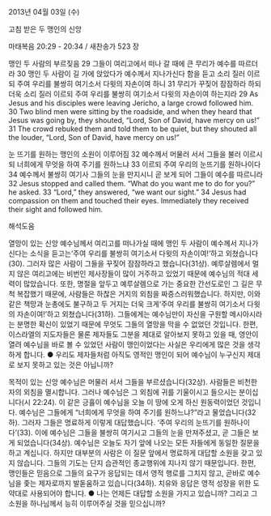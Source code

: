 2013년 04월 03일 (수)

고침 받은 두 맹인의 신앙



마태복음 20:29 - 20:34 / 새찬송가 523 장


맹인 두 사람의 부르짖음
29 그들이 여리고에서 떠나 갈 때에 큰 무리가 예수를 따르더라 30 맹인 두 사람이 길 가에 앉았다가 예수께서 지나가신다 함을 듣고 소리 질러 이르되 주여 우리를 불쌍히 여기소서 다윗의 자손이여 하니 31 무리가 꾸짖어 잠잠하라 하되 더욱 소리 질러 이르되 주여 우리를 불쌍히 여기소서 다윗의 자손이여 하는지라
29 As Jesus and his disciples were leaving Jericho, a large crowd followed him. 30 Two blind men were sitting by the roadside, and when they heard that Jesus was going by, they shouted, “Lord, Son of David, have mercy on us!” 31 The crowd rebuked them and told them to be quiet, but they shouted all the louder, “Lord, Son of David, have mercy on us!”

눈 뜨기를 원하는 맹인의 소원이 이루어짐
32 예수께서 머물러 서서 그들을 불러 이르시되 너희에게 무엇을 하여 주기를 원하느냐 33 이르되 주여 우리의 눈뜨기를 원하나이다 34 예수께서 불쌍히 여기사 그들의 눈을 만지시니 곧 보게 되어 그들이 예수를 따르니라
32 Jesus stopped and called them. “What do you want me to do for you?” he asked. 33 “Lord,” they answered, “we want our sight.” 34 Jesus had compassion on them and touched their eyes. Immediately they received their sight and followed him.

해석도움





열망이 있는 신앙
예수님께서 여리고를 떠나가실 때에 맹인 두 사람이 예수께서 지나가신다는 소식을 듣고는‘주여 우리를 불쌍히 여기소서 다윗의 자손이여!’하고 외쳤습니다(30). 그러자 많은 사람이 그들을 꾸짖어 잠잠하라고 했습니다(31상). 예루살렘에서 멀지 않은 여리고에는 비번인 제사장들이 많이 거주하고 있었기 때문에 예수님의 적대 세력이 많았습니다. 또한, 명절을 앞두고 예루살렘으로 가는 중요한 간선도로인 그 길은 무척 복잡했기 때문에, 사람들은 하찮은 거지의 외침을 짜증스러워했습니다. 하지만, 이와 같은 책망과 눈총에도 불구하고 두 거지는 더욱 크게‘주여 우리를 불쌍히 여기소서 다윗의 자손이여!’하고 외쳤습니다(31하). 그들에게는 예수님만이 자신을 구원할 메시아시라는 분명한 확신이 있었기 때문에 무엇도 그들의 열망을 막을 수 없었던 것입니다. 한편, 이스라엘의 지도자들은 물론 제자들도 그분을 제대로 알아보지 못하고 있을 때, 영안이 열려 예수님을 바로 볼 수 있었던 사람이 맹인이었다는 사실은 우리에게 많은 것을 생각하게 합니다.
● 우리도 제자들처럼 아직도 영적인 맹인이 되어 예수님이 누구신지 제대로 보지 못하고
있는 것은 아닙니까?

목적이 있는 신앙
예수님은 머물러 서서 그들을 부르셨습니다(32상). 사람들은 비천한 자의 외침을 멸시합니다. 그러나 예수님은 그 외침에 귀를 기울이시고 들으시는 분이십니다(시 22:24).
이 같은 긍휼이 예수님을 오늘 이 땅에 오게 하신 원동력이었던 것입니다. 예수님은 그들에게 “너희에게 무엇을 하여 주기를 원하느냐?”라고 물었습니다(32하). 그러자 그들은 명료하게 이렇게 대답했습니다. ‘주여 우리의 눈뜨기를 원하나이다’(33). 이에 예수님은 그들을 불쌍히 여기시고 그들의 눈을 만져주셨고, 곧 그들은 보게 되었습니다(34상). 예수님은 오늘도 자기 앞에 나오는 모든 자들에게 동일한 질문을 하고 계십니다. 하지만 대부분의 사람은 이 질문 앞에서 명료하게 대답할 소원을 갖고 있지 않습니다. 그들의 기도는 단지 습관적인 종교행위에 지나지 않기 때문입니다. 한편, 맹인들은 믿음으로 그들의 요구가 응답되는 데서 영적 행로를 그치지 않고, 곧바로 예수님을 좇는 제자로까지 발돋움하고 있습니다(34하). 치유와 응답은 영적 성장을 위한 도약대로 사용되어야 합니다.
● 나는 언제든 대답할 소원을 가지고 있습니까? 그리고 그 소원을 하나님께서 능히 이루어주실 것을 믿으십니까?